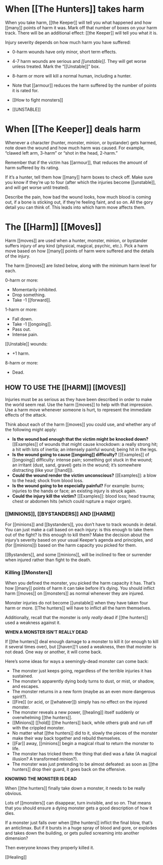 # When [[The Hunters]] takes harm
When you take harm, [[the Keeper]] will tell you what happened and how [[many]] points of harm it was. Mark off that number of boxes on your harm track. There will be an additional effect: [[the Keeper]] will tell you what it is.

Injury severity depends on how much harm you have suffered:

- 0-harm wounds have only minor, short term effects.
- 4-7 harm wounds are serious and *[[unstable]]*. They will get worse unless treated. Mark the “[[Unstable]]” box.
- 8-harm or more will kill a normal human, including a hunter.
- Note that [[armour]] reduces the harm suffered by the number of points it is rated for.

- [[How to fight monsters]]
- [[UNSTABLE]]

# When [[The Keeper]] deals harm

Whenever a character (hunter, monster, minion, or bystander) gets harmed, note down the wound and how much harm was caused. For example, “clawed left arm, 3-harm” or “shot in the head, 2-harm.”

Remember that if the victim has [[armour]], that reduces the amount of harm suffered by its rating.

If it’s a hunter, tell them how [[many]] harm boxes to check off. Make sure you know if they’re up to four (after which the injuries become [[unstable]], and will get worse until treated).

Describe the pain, how bad the wound looks, how much blood is coming out, if a bone is sticking out, if they’re feeling faint, and so on. All the gory detail you can think of. This leads into which harm move affects them.

# The [[Harm]] [[Moves]]

Harm [[moves]] are used when a hunter, monster, minion, or bystander suffers injury of any kind (physical, magical, psychic, etc.). Pick a harm move based on how [[many]] points of harm were suffered and the details of the injury.

The harm [[moves]] are listed below, along with the minimum harm level for each.

0-harm or more:

- Momentarily inhibited.
- Drop something.
- Take -1 [[forward]].

1-harm or more:

- Fall down.
- Take -1 [[ongoing]].
- Pass out.
- Intense pain.

[[Unstable]] wounds:

- +1 harm.

8-harm or more:

- Dead.

## HOW TO USE THE [[HARM]] [[MOVES]]

Injuries must be as serious as they have been described in order to make the world seem real. Use the harm [[moves]] to help with that impression. Use a harm move whenever someone is hurt, to represent the immediate effects of the attack.

Think about each of the harm [[moves]] you could use, and whether any of the following might apply:

- **Is the wound bad enough that the victim might be knocked down?** [[Examples]] of wounds that might cause knockdown: a really strong hit; a hit with lots of inertia; an intensely painful wound; being hit in the legs.
- **Is the wound going to cause [[ongoing]] difficulty?** [[Examples]] of [[ongoing]] difficulty: intense pain; something got stuck in the wound; an irritant (dust, sand, gravel) gets in the wound; it’s somewhere distracting (like your [[hand]]).
- **Could the wound render the victim unconscious?** [[Examples]]: a blow to the head; shock from blood loss.
- **Is the wound going to be especially painful?** For example: burns; injuries to the hands or face; an existing injury is struck again.
- **Could the injury kill the victim?** [[Examples]]: blood loss; head trauma; chest or abdomen hits (which could rupture a major organ).


### [[MINIONS]], [[BYSTANDERS]] AND [[HARM]]

For [[minions]] and [[bystanders]], you don’t have to track wounds in detail. You can just make a call based on each injury: is this enough to take them out of the fight? Is this enough to kill them? Make the decision about the injury’s severity based on your usual Keeper’s agenda and principles, and (for [[minions]]) based on the harm capacity you picked for them.

[[Bystanders]], and some [[minions]], will be inclined to flee or surrender when injured rather than fight to the death.

### Killing [[Monsters]]

When you defined the monster, you picked the harm capacity it has. That’s how [[many]] points of harm it can take before it’s dying. You should inflict harm [[moves]] on [[monsters]] as normal whenever they are injured.

Monster injuries do not become [[unstable]] when they have taken four harm or more. [[The hunters]] will have to inflict all the harm themselves.

Additionally, recall that the monster is only *really* dead if [[the hunters]] used a weakness against it.

**WHEN A MONSTER ISN’T REALLY DEAD**

If [[the hunters]] deal enough damage to a monster to kill it (or enough to kill it several times over), but [[haven]]’t used a weakness, then that monster is not dead. One way or another, it will come back.

Here’s some ideas for ways a seemingly-dead monster can come back:

- The monster just keeps going, regardless of the terrible injuries it has sustained.
- The monster’s apparently dying body turns to dust, or mist, or shadow, and escapes.
- The monster returns in a new form (maybe as an even more dangerous spirit?).
- [[Fire]] (or acid, or [[whatever]]) simply has no effect on the injured monster.
- The monster reveals a new power, [[healing]] itself suddenly or overwhelming [[the hunters]].
- [[Minions]] [[hold]] [[the hunters]] back, while others grab and run off with the crippled monster.
- No matter what [[the hunters]] did to it, slowly the pieces of the monster make their way back together and rebuild themselves.
- [[Far]] away, [[minions]] begin a magical ritual to return the monster to life.
- The monster has tricked them: the thing that died was a fake (A magical illusion? A transformed minion?).
- The monster was just pretending to be almost defeated: as soon as [[the hunters]] drop their guard, it goes back on the offensive.

**KNOWING THE MONSTER IS DEAD**

When [[the hunters]] finally take down a monster, it needs to be really obvious.

Lots of [[monsters]] can disappear, turn invisible, and so on. That means that you should ensure a dying monster gets a good description of how it dies.

If a monster just falls over when [[the hunters]] inflict the final blow, that’s an anticlimax. But if it bursts in a huge spray of blood and gore, or explodes and takes down the building, or gets pulled screaming into another dimension?

Then everyone knows they properly killed it.

[[Healing]]
